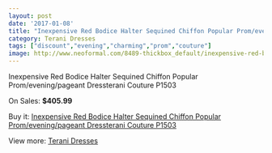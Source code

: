 ```yaml
---
layout: post
date: '2017-01-08'
title: "Inexpensive Red Bodice Halter Sequined Chiffon Popular Prom/evening/pageant Dressterani Couture P1503"
category: Terani Dresses
tags: ["discount","evening","charming","prom","couture"]
image: http://www.neoformal.com/8489-thickbox_default/inexpensive-red-bodice-halter-sequined-chiffon-popular-prom-evening-pageant-dressterani-couture-p1503.jpg
---
```

Inexpensive Red Bodice Halter Sequined Chiffon Popular Prom/evening/pageant Dressterani Couture P1503

On Sales: **$405.99**
<a href="https://www.neoformal.com/en/terani-dresses/2991-inexpensive-red-bodice-halter-sequined-chiffon-popular-prom-evening-pageant-dressterani-couture-p1503.html"><amp-img layout="responsive" width="600" height="600" src="//www.neoformal.com/8489-thickbox_default/inexpensive-red-bodice-halter-sequined-chiffon-popular-prom-evening-pageant-dressterani-couture-p1503.jpg" alt="Inexpensive Red Bodice Halter Sequined Chiffon Popular Prom/evening/pageant Dressterani Couture P1503 0" /></a>
<a href="https://www.neoformal.com/en/terani-dresses/2991-inexpensive-red-bodice-halter-sequined-chiffon-popular-prom-evening-pageant-dressterani-couture-p1503.html"><amp-img layout="responsive" width="600" height="600" src="//www.neoformal.com/8490-thickbox_default/inexpensive-red-bodice-halter-sequined-chiffon-popular-prom-evening-pageant-dressterani-couture-p1503.jpg" alt="Inexpensive Red Bodice Halter Sequined Chiffon Popular Prom/evening/pageant Dressterani Couture P1503 1" /></a>
<a href="https://www.neoformal.com/en/terani-dresses/2991-inexpensive-red-bodice-halter-sequined-chiffon-popular-prom-evening-pageant-dressterani-couture-p1503.html"><amp-img layout="responsive" width="600" height="600" src="//www.neoformal.com/8491-thickbox_default/inexpensive-red-bodice-halter-sequined-chiffon-popular-prom-evening-pageant-dressterani-couture-p1503.jpg" alt="Inexpensive Red Bodice Halter Sequined Chiffon Popular Prom/evening/pageant Dressterani Couture P1503 2" /></a>
<a href="https://www.neoformal.com/en/terani-dresses/2991-inexpensive-red-bodice-halter-sequined-chiffon-popular-prom-evening-pageant-dressterani-couture-p1503.html"><amp-img layout="responsive" width="600" height="600" src="//www.neoformal.com/8492-thickbox_default/inexpensive-red-bodice-halter-sequined-chiffon-popular-prom-evening-pageant-dressterani-couture-p1503.jpg" alt="Inexpensive Red Bodice Halter Sequined Chiffon Popular Prom/evening/pageant Dressterani Couture P1503 3" /></a>

Buy it: [Inexpensive Red Bodice Halter Sequined Chiffon Popular Prom/evening/pageant Dressterani Couture P1503](https://www.neoformal.com/en/terani-dresses/2991-inexpensive-red-bodice-halter-sequined-chiffon-popular-prom-evening-pageant-dressterani-couture-p1503.html "Inexpensive Red Bodice Halter Sequined Chiffon Popular Prom/evening/pageant Dressterani Couture P1503")

View more: [Terani Dresses](https://www.neoformal.com/en/31-terani-dresses "Terani Dresses")